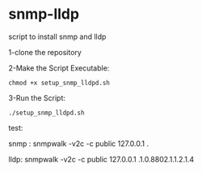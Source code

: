# snmp-lldp

script to install snmp and lldp

1-clone the repository

2-Make the Script Executable:

    chmod +x setup_snmp_lldpd.sh

3-Run the Script:

    ./setup_snmp_lldpd.sh
    
test:

snmp : snmpwalk -v2c -c public 127.0.0.1 .

lldp: snmpwalk -v2c -c public 127.0.0.1 .1.0.8802.1.1.2.1.4
